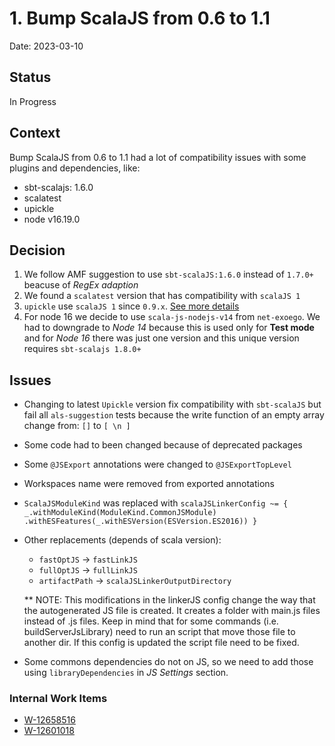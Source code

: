 # 1. Bump ScalaJS from 0.6 to 1.1

Date: 2023-03-10

## Status
In Progress

## Context
Bump ScalaJS from 0.6 to 1.1 had a lot of compatibility issues with some plugins and dependencies, like:

- sbt-scalajs: 1.6.0 
- scalatest
- upickle
- node v16.19.0


## Decision
1. We follow AMF suggestion to use `sbt-scalaJS:1.6.0` instead of `1.7.0+` beacuse of _RegEx adaption_
2. We found a `scalatest` version that has compatibility with `scalaJS 1`
3. `upickle` use `scalaJS 1` since `0.9.x`. [See more details](https://mvnrepository.com/artifact/com.lihaoyi/upickle_sjs1_2.12)
4. For node 16 we decide to use `scala-js-nodejs-v14` from `net-exoego`. We had to downgrade to _Node 14_ because this is used only for **Test mode** and for _Node 16_ there was just one version and this unique version requires `sbt-scalajs 1.8.0+`

## Issues
- Changing to latest `Upickle` version fix compatibility with `sbt-scalaJS` but fail all `als-suggestion` tests because the write function of an empty array change from:
`[]` to 
`[ \n ]`
- Some code had to been changed because of deprecated packages
- Some `@JSExport` annotations were changed to `@JSExportTopLevel`
- Workspaces name were removed from exported annotations
- `ScalaJSModuleKind` was replaced with `scalaJSLinkerConfig ~= { _.withModuleKind(ModuleKind.CommonJSModule)
.withESFeatures(_.withESVersion(ESVersion.ES2016))
  }`
- Other replacements (depends of scala version):
  - `fastOptJS` -> `fastLinkJS`
  - `fullOptJS` -> `fullLinkJS`
  - `artifactPath` -> `scalaJSLinkerOutputDirectory`
  
  ** NOTE: This modifications in the linkerJS config change the way that the autogenerated JS file is created. It creates a folder with main.js files instead of .js files. Keep in mind that for some commands (i.e. buildServerJsLibrary) need to run an script that move those file to another dir. If this config is updated the script file need to be fixed.
- Some commons dependencies do not on JS, so we need to add those using `libraryDependencies` in _JS Settings_ section.



### Internal Work Items
- [W-12658516](https://gus.lightning.force.com/a07EE00001MkxRJYAZ)
- [W-12601018](https://gus.lightning.force.com/a07EE00001LqaxfYAB)

 